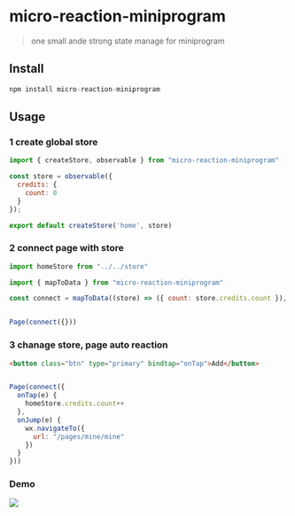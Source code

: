 # micro-reaction-miniprogram

> one small ande strong state manage for miniprogram

## Install

```js
npm install micro-reaction-miniprogram
```

## Usage

### 1 create global store

```js
import { createStore, observable } from "micro-reaction-miniprogram"

const store = observable({
  credits: {
    count: 0
  }
});

export default createStore('home', store)
```

### 2 connect page with store

```js
import homeStore from "../../store"

import { mapToData } from "micro-reaction-miniprogram"

const connect = mapToData((store) => ({ count: store.credits.count }), 'home')


Page(connect({}))
```

### 3 chanage store, page auto reaction

```html
<button class="btn" type="primary" bindtap="onTap">Add</button>
```

```js

Page(connect({
  onTap(e) {
    homeStore.credits.count++
  },
  onJump(e) {
    wx.navigateTo({
      url: "/pages/mine/mine"
    })
  }
}))
```

### Demo

![](https://si.geilicdn.com/img-65510000016eaaa24a440a2262d5-unadjust_720_540.gif)

